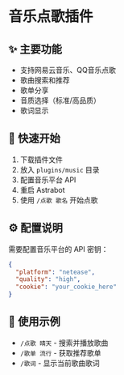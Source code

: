 # 音乐点歌插件

## ✨ 主要功能

- 支持网易云音乐、QQ音乐点歌
- 歌曲搜索和推荐
- 歌单分享
- 音质选择（标准/高品质）
- 歌词显示

## 🚀 快速开始

1. 下载插件文件
2. 放入 `plugins/music` 目录
3. 配置音乐平台 API
4. 重启 Astrabot
5. 使用 `/点歌 歌名` 开始点歌

## ⚙️ 配置说明

需要配置音乐平台的 API 密钥：

```json
{
  "platform": "netease",
  "quality": "high",
  "cookie": "your_cookie_here"
}
```

## 📝 使用示例

- `/点歌 晴天` - 搜索并播放歌曲
- `/歌单 流行` - 获取推荐歌单
- `/歌词` - 显示当前歌曲歌词

